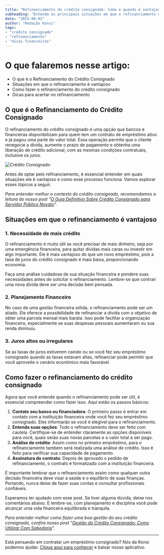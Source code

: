 ```yaml
---
title: "Refinanciamento do crédito consignado: Como e quando é vantajoso"
subheading: "Entenda as principais situações em que o refinanciamento do crédito consignado pode ser a melhor escolha e como proceder."
date: "2023-08-02"
author: "Redação Konsi"
tags:
- "crédito consignado"
- "refinanciamento"
- "dicas financeiras"
---
```


O que falaremos nesse artigo:
=================

- O que é o Refinanciamento do Crédito Consignado
- Situações em que o refinanciamento é vantajoso
- Como fazer o refinanciamento do crédito consignado
- Dicas para acertar no refinanciamento

## O que é o Refinanciamento do Crédito Consignado

O refinanciamento do crédito consignado é uma opção que bancos e financeiras disponibilizam para quem tem um contrato de empréstimo ativo e já pagou uma parte do valor total. Essa operação permite que o cliente renegocie a dívida, aumente o prazo de pagamento e obtenha uma liberação de crédito adicional, com as mesmas condições contratuais, inclusive os juros.

![Crédito Consignado](url_da_imagem)

Antes de optar pelo refinanciamento, é essencial entender em quais situações ele é vantajoso e como esse processo funciona. Vamos explorar esses tópicos a seguir.

_Para entender melhor o contexto do crédito consignado, recomendamos a leitura do nosso post "[O Guia Definitivo Sobre Crédito Consignado para Servidor Público Novato](url_do_post)"._

## Situações em que o refinanciamento é vantajoso

### 1. Necessidade de mais crédito

O refinanciamento é muito útil se você precisar de mais dinheiro, seja por uma emergência financeira, para quitar dívidas mais caras ou investir em algo importante. Ele é mais vantajoso do que um novo empréstimo, pois a taxa de juros do crédito consignado é mais baixa, proporcionando economia.

Faça uma análise cuidadosa de sua situação financeira e pondere suas necessidades antes de solicitar o refinanciamento. Lembre-se que contrair uma nova dívida deve ser uma decisão bem pensada.

### 2. Planejamento Financeiro

No caso de uma gestão financeira sólida, o refinanciamento pode ser um aliado. Ele oferece a possibilidade de refinanciar a dívida com o objetivo de obter uma parcela mensal mais barata. Isso pode facilitar a organização financeira, especialmente se suas despesas pessoais aumentaram ou sua renda diminuiu.

### 3. Juros altos ou irregulares

Se as taxas de juros estiverem caindo ou se você fez seu empréstimo consignado quando as taxas estavam altas, refinanciar pode permitir que você aproveite o cenário econômico mais favorável.

## Como fazer o refinanciamento do crédito consignado

Agora que você entende quando o refinanciamento pode ser útil, é essencial compreender como fazer isso. Aqui estão os passos básicos:

1. **Contate seu banco ou financiadora**: O primeiro passo é entrar em contato com a instituição financeira onde você fez seu empréstimo consignado. Eles informarão se você é elegível para o refinanciamento.
2. **Entenda suas opções**: Todo o refinanciamento deve ser feito com cautela. Certifique-se de entender claramente as opções disponíveis para você, quais serão suas novas parcelas e o valor total a ser pago.
3. **Análise de crédito**: Assim como no primeiro empréstimo, para o refinanciamento também será realizada uma análise de crédito. Isso é feito para verificar sua capacidade de pagamento.
4. **Assinatura do contrato**: Depois de aprovado o pedido de refinanciamento, o contrato é formalizado com a instituição financeira.

É importante lembrar que o refinanciamento assim como qualquer outra decisão financeira deve visar a saúde e o equilíbrio de suas finanças. Portando, nunca deixe de fazer suas contas e consultar profissionais confiáveis.

Esperamos ter ajudado com esse post. Se tiver alguma dúvida, deixe nos comentários abaixo. E lembre-se, com planejamento e disciplina você pode alcançar uma vida financeira equilibrada e tranquila.

_Para entender melhor como fazer uma boa gestão do seu crédito consignado, confira nosso post "[Gestão do Crédito Consignado: Como Utilizar Com Sabedoria](url_do_post)"._

---
Está pensando em contratar um empréstimo consignado? Nós da Konsi podemos ajudar. [Clique aqui para conhecer](ur_do_app) e baixar nosso aplicativo.

